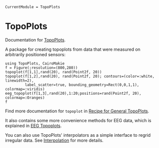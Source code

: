 ```@meta
CurrentModule = TopoPlots
```

# TopoPlots

Documentation for [TopoPlots](https://github.com/MakieOrg/TopoPlots.jl).

A package for creating topoplots from data that were measured on arbitrarily positioned sensors:

```@example intro
using TopoPlots, CairoMakie
f = Figure(;resolution=(800,280))
topoplot(f[1,1],rand(20), rand(Point2f, 20))
topoplot(f[1,2],rand(20), rand(Point2f, 20); contours=(color=:white, linewidth=2),
         label_scatter=true, bounding_geometry=Rect(0,0,1,1), colormap=:viridis)
eeg_topoplot(f[1,3],rand(20),1:20;positions=rand(Point2f, 20), colormap=:Oranges)
f
```

Find more documentation for `topoplot` in [Recipe for General TopoPlots](@ref).

It also contains some more convenience methods for EEG data, which is explained in [EEG Topoplots](@ref).

You can also use TopoPlots' interpolators as a simple interface to regrid irregular data.  See [Interpolation](@ref) for more details.
